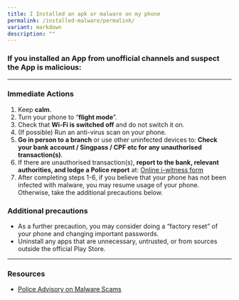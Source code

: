 ```yaml
---
title: I Installed an apk or malware on my phone
permalink: /installed-malware/permalink/
variant: markdown
description: ""
---
```

### If you installed an App from unofficial channels and suspect the App is malicious:

<hr>

### Immediate Actions  
1. Keep **calm**. 
2. Turn your phone to “**flight mode**”.  
3. Check that **Wi-Fi is switched off** and do not switch it on.  
4. (If possible) Run an anti-virus scan on your phone.  
5. **Go in person to a branch** or use other uninfected devices to: **Check your bank account / Singpass / CPF etc for any unauthorised transaction(s)**.
6. If there are unauthorised transaction(s), **report to the bank, relevant authorities, and lodge a Police report** at: [Online i-witness form](https://eservices.police.gov.sg/content/policehubhome/homepage/police-report.html  ) 
8. After completing steps 1-6, if you believe that your phone has not been infected with malware, you may resume usage of your phone. Otherwise, take the additional precautions below. 


### Additional precautions
* As a further precaution, you may consider doing a “factory reset” of your phone and changing important passwords.
* Uninstall any apps that are unnecessary, untrusted, or from sources outside the official Play Store.

<hr>

### Resources
* [Police Advisory on Malware Scams](https://www.police.gov.sg/Media-Room/News/20230920_police_advisory_on_new_variant_of_malware_scams)